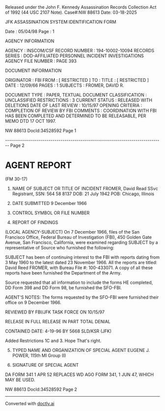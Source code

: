 Released under the John F. Kennedy
Assassination Records Collection Act of
1992 (44 USC 2107 Note). Case#:NW
88613 Date: 03-18-2025

JFK ASSASSINATION SYSTEM
IDENTIFICATION FORM

Date : 05/04/98
Page : 1

AGENCY INFORMATION

AGENCY : INSCOM/CSF
RECORD NUMBER : 194-10002-10094
RECORDS SERIES : DOD-AFFILIATED PERSONNEL INCIDENT INVESTIGATIONS
AGENCY FILE NUMBER : PAGE 393

DOCUMENT INFORMATION

ORIGINATOR : FBI
FROM : [ RESTRICTED ]
TO :
TITLE : [ RESTRICTED ]
DATE : 12/09/66
PAGES : 1
SUBJECTS : FROMER, DAVID R.

DOCUMENT TYPE : PAPER, TEXTUAL DOCUMENT
CLASSIFICATION : UNCLASSIFIED
RESTRICTIONS : 3
CURRENT STATUS : RELEASED WITH DELETIONS
DATE OF LAST REVIEW : 10/15/97
OPENING CRITERIA : COMPLETION OF REVIEW BY FBI
COMMENTS : COORDINATION WITH FBI HAS BEEN COMPLETED AND
DETERMINED TO BE RELEASABLE, PER MEMO DTD 17 OCT 1997.

NW 88613 DocId:34528592 Page 1


-------------------------------------------------------------------------------- Page 2

# AGENT REPORT
(FM 30-17)

1. NAME OF SUBJECT OR TITLE OF INCIDENT
   FROMER, David Read
   SSvc Registrant, SSN: 564 58 8137
   DOB: 21 July 1942
   POB: Chicago, Illinois

2. DATE SUBMITTED
   9 December 1966

3. CONTROL SYMBOL OR FILE NUMBER

4. REPORT OF FINDINGS

(LOCAL AGENCY-SUBJECT) On 7 December 1966, files of the San Francisco
Office, Federal Bureau of Investigation (FBI), 450 Golden Gate Avenue, San
Francisco, California, were examined regarding SUBJECT by a representative of
Source who furnished the following:

SUBJECT has been of continuing interest to the FBI with reports dating
from 3 May 1960 to the latest dated 23 November 1966. All the reports are
titled: David Reed FROMER, with Bureau File #: 100-433071. A copy of all
these reports have been furnished the Department of the Army.

Source requested that all information to include the forms HE
completed, DD Form 398 and DD Form 98, be furnished the SFO-FBI.

AGENT'S NOTES: The forms requested by the SFO-FBI were furnished
their office on 9 December 1966.

REVIEWED BY FBI/JFK TASK FORCE
ON 10/15/97

RELEASE IN FULL
RELEASE IN PART
TOTAL DENIAL

CONTAINED
DATE: 4-19-96 BY 5668 SLD/KSR
(JFK)

Added
Restrictions
1C and 3.
Hope That's
right.


5. TYPED NAME AND ORGANIZATION OF SPECIAL AGENT
   EUGENE J. POWER, 115th MI Group (I)

6. SIGNATURE OF SPECIAL AGENT

DA FORM 341
1 APR 52 REPLACES WD AGO FORM 341, 1 JUN 47, WHICH MAY BE USED.

NW 88613 DocId:34528592 Page 2


---
Converted with [doctly.ai](https://doctly.ai)